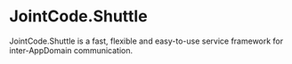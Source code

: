 # JointCode.Shuttle
JointCode.Shuttle is a fast, flexible and easy-to-use service framework for inter-AppDomain communication. 
